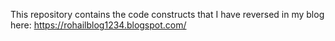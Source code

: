 This repository contains the code constructs that I have reversed in my blog here: https://rohailblog1234.blogspot.com/ 
